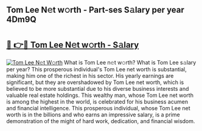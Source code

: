 ## Tom Lee N𝚎t w𝚘rth - Part-ses S𝚊lary per year 4Dm9Q

# <h2><a href="http://gc1o88y.nevu.top/?p=Tom+Lee">🔗 👉🔴 Tom Lee N𝚎t w𝚘rth - S𝚊lary</a></h2>

[![Tom Lee N𝚎t W𝚘rth](https://i.imgur.com/Oavwk0R.jpeg)](http://gc1o88y.nevu.top/?p=Tom+Lee)
What is Tom Lee n𝚎t w𝚘rth? What is Tom Lee s𝚊lary per year?
This prosperous individual's Tom Lee net worth is substantial, making him one of the richest in his sector. His yearly earnings are significant, but they are overshadowed by Tom Lee net worth, which is believed to be more substantial due to his diverse business interests and valuable real estate holdings. This wealthy man, whose Tom Lee net worth is among the highest in the world, is celebrated for his business acumen and financial intelligence. This prosperous individual, whose Tom Lee net worth is in the billions and who earns an impressive salary, is a prime demonstration of the might of hard work, dedication, and financial wisdom.
